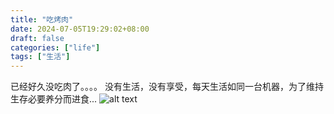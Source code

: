 ```yaml
---
title: "吃烤肉"
date: 2024-07-05T19:29:02+08:00
draft: false
categories: ["life"]
tags: ["生活"]
---
```



已经好久没吃肉了。。。。
没有生活，没有享受，每天生活如同一台机器，为了维持生存必要养分而进食...
![alt text](</images/life/image copy.png>)